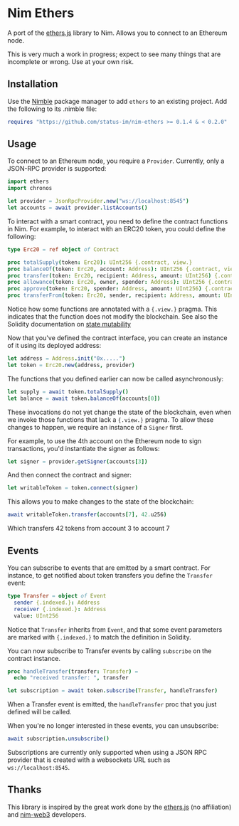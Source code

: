 Nim Ethers
==========

A port of the [ethers.js][0] library to Nim. Allows you to connect to an
Ethereum node.

This is very much a work in progress; expect to see many things that are
incomplete or wrong. Use at your own risk.

Installation
------------

Use the [Nimble][2] package manager to add `ethers` to an existing
project. Add the following to its .nimble file:

```nim
requires "https://github.com/status-im/nim-ethers >= 0.1.4 & < 0.2.0"
```

Usage
-----

To connect to an Ethereum node, you require a `Provider`. Currently, only a
JSON-RPC provider is supported:

```nim
import ethers
import chronos

let provider = JsonRpcProvider.new("ws://localhost:8545")
let accounts = await provider.listAccounts()
```

To interact with a smart contract, you need to define the contract functions in
Nim. For example, to interact with an ERC20 token, you could define the
following:

```nim
type Erc20 = ref object of Contract

proc totalSupply(token: Erc20): UInt256 {.contract, view.}
proc balanceOf(token: Erc20, account: Address): UInt256 {.contract, view.}
proc transfer(token: Erc20, recipient: Address, amount: UInt256) {.contract.}
proc allowance(token: Erc20, owner, spender: Address): UInt256 {.contract, view.}
proc approve(token: Erc20, spender: Address, amount: UInt256) {.contract.}
proc transferFrom(token: Erc20, sender, recipient: Address, amount: UInt256) {.contract.}
```

Notice how some functions are annotated with a `{.view.}` pragma. This indicates
that the function does not modify the blockchain. See also the Solidity
documentation on [state mutability][3]

Now that you've defined the contract interface, you can create an instance of
it using its deployed address:

```nim
let address = Address.init("0x.....")
let token = Erc20.new(address, provider)
```

The functions that you defined earlier can now be called asynchronously:

```nim
let supply = await token.totalSupply()
let balance = await token.balanceOf(accounts[0])
```

These invocations do not yet change the state of the blockchain, even when we
invoke those functions that lack a `{.view.}` pragma. To allow these changes to
happen, we require an instance of a `Signer` first.

For example, to use the 4th account on the Ethereum node to sign transactions,
you'd instantiate the signer as follows:

```nim
let signer = provider.getSigner(accounts[3])
```

And then connect the contract and signer:

```nim
let writableToken = token.connect(signer)
```

This allows you to make changes to the state of the blockchain:

```nim
await writableToken.transfer(accounts[7], 42.u256)
```

Which transfers 42 tokens from account 3 to account 7

Events
------

You can subscribe to events that are emitted by a smart contract. For instance,
to get notified about token transfers you define the `Transfer` event:

```nim
type Transfer = object of Event
  sender {.indexed.}: Address
  receiver {.indexed.}: Address
  value: UInt256
```

Notice that `Transfer` inherits from `Event`, and that some event parameters are
marked with `{.indexed.}` to match the definition in Solidity.

You can now subscribe to Transfer events by calling `subscribe` on the contract
instance.

```nim
proc handleTransfer(transfer: Transfer) =
  echo "received transfer: ", transfer

let subscription = await token.subscribe(Transfer, handleTransfer)
```

When a Transfer event is emitted, the `handleTransfer` proc that you just
defined will be called.

When you're no longer interested in these events, you can unsubscribe:

```nim
await subscription.unsubscribe()
```

Subscriptions are currently only supported when using a JSON RPC provider that
is created with a websockets URL such as `ws://localhost:8545`.

Thanks
------

This library is inspired by the great work done by the [ethers.js][0] (no
affiliation) and [nim-web3][1] developers.

[0]: https://docs.ethers.io/
[1]: https://github.com/status-im/nim-web3
[2]: https://github.com/nim-lang/nimble
[3]: https://docs.soliditylang.org/en/v0.8.11/contracts.html#state-mutability
